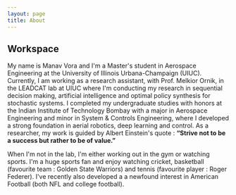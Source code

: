 ```yaml
---
layout: page
title: About
---
```


## Workspace

My name is Manav Vora and I'm a Master's student in Aerospace Engineering at the University of Illinois Urbana-Champaign (UIUC).
Currently, I am working as a research assistant, with Prof. Melkior Ornik, in the LEADCAT lab at UIUC where I'm conducting my research in 
sequential decision making, artificial intelligence and optimal policy synthesis for stochastic systems. I completed my undergraduate 
studies with honors at the Indian Institute of Technology Bombay with a major in Aerospace Engineering
and minor in System & Controls Engineering, where I developed a strong foundation in aerial robotics, deep learning and control. 
As a researcher, my work is guided by 
Albert Einstein's quote : 
**“Strive not to be a success but rather to be of value.”**  

When I'm not in the lab, I'm either working out in the gym or watching sports. I'm a huge sports fan and enjoy watching cricket, basketball 
(favourite team : Golden State Warriors) and tennis (favourite player : Roger Federer). I've recently also developed a a newfound interest in 
American Football (both NFL and college football).
